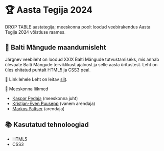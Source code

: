 # 🏆 Aasta Tegija 2024
DROP TABLE aastategija; meeskonna poolt loodud veebirakendus Aasta Tegija 2024 võistluse raames.
## 📄 Balti Mängude maandumisleht
Järgnev veebileht on loodud XXIX Balti Mängude tutvustamiseks, mis annab ülevaate Balti Mängude terviklikust ajaloost ja selle aasta üritustest. Leht on üles ehitatud puhtalt HTML5 ja CSS3 peal.

🔗 Link lehele
Leht on leitav [siit](https://m13.at24.ikt.khk.ee/aastategija24/).

👥 Meeskonna liikmed
* [Kaspar Pedaja](https://github.com/bartboulevard) (meeskonna juht)
* [Kristjan-Even Puusepp](https://github.com/Kristjan303) (vanem arendaja)
* [Markos Paltser](https://github.com/Paltser) (arendaja)

## 📚 Kasutatud tehnoloogiad
* HTML5
* CSS3
